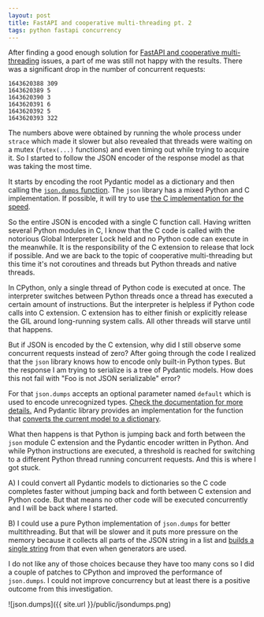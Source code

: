 ```yaml
---
layout: post
title: FastAPI and cooperative multi-threading pt. 2
tags: python fastapi concurrency
---
```


After finding a good enough solution for [FastAPI and cooperative multi-threading](https://aivarsk.com/2022/01/21/fastapi-concurrency/) issues, a part of me was still not happy with the results. There was a significant drop in the number of concurrent requests:

```
1643620388 309
1643620389 5
1643620390 3
1643620391 6
1643620392 5
1643620393 322
```

The numbers above were obtained by running the whole process under `strace` which made it slower but also revealed that threads were waiting on a mutex (`futex(...)` functions) and even timing out while trying to acquire it. So I started to follow the JSON encoder of the response model as that was taking the most time.

It starts by encoding the root Pydantic model as a dictionary and then calling the [`json.dumps` function](https://github.com/samuelcolvin/pydantic/blob/36c53ceaa3e72876d4b438e124fc90a2cbc4ecef/pydantic/main.py#L490). The `json` library has a mixed Python and C implementation. If possible, it will try to use [the C implementation for the speed](https://github.com/python/cpython/blob/0fc3517cf46ec79b4681c31916d4081055a7ed09/Lib/json/encoder.py#L14).

So the entire JSON is encoded with a single C function call. Having written several Python modules in C, I know that the C code is called with the notorious Global Interpreter Lock held and no Python code can execute in the meanwhile. It is the responsibility of the C extension to release that lock if possible. And we are back to the topic of cooperative multi-threading but this time it's not coroutines and threads but Python threads and native threads.

In CPython, only a single thread of Python code is executed at once. The interpreter switches between Python threads once a thread has executed a certain amount of instructions. But the interpreter is helpless if Python code calls into C extension. C extension has to either finish or explicitly release the GIL around long-running system calls. All other threads will starve until that happens.

But if JSON is encoded by the C extension, why did I still observe some concurrent requests instead of zero? After going through the code I realized that the `json` library knows how to encode only built-in Python types. But the response I am trying to serialize is a tree of Pydantic models. How does this not fail with "Foo is not JSON serializable" error?

For that `json.dumps` accepts an optional parameter named `default` which is used to encode unrecognized types. [Check the documentation for more details.](https://docs.python.org/3/library/json.html#json.dumps) And Pydantic library provides an implementation for the function that [converts the current model to a dictionary](https://github.com/samuelcolvin/pydantic/blob/36c53ceaa3e72876d4b438e124fc90a2cbc4ecef/pydantic/json.py#L72).

What then happens is that Python is jumping back and forth between the `json` module C extension and the Pydantic encoder written in Python. And while Python instructions are executed, a threshold is reached for switching to a different Python thread running concurrent requests. And this is where I got stuck.

A) I could convert all Pydantic models to dictionaries so the C code completes faster without jumping back and forth between C extension and Python code. But that means no other code will be executed concurrently and I will be back where I started.

B) I could use a pure Python implementation of `json.dumps` for better multithreading. But that will be slower and it puts more pressure on the memory because it collects all parts of the JSON string in a list and [builds a single string](https://github.com/python/cpython/blob/0fc3517cf46ec79b4681c31916d4081055a7ed09/Lib/json/encoder.py#L202) from that even when generators are used.

I do not like any of those choices because they have too many cons so I did a couple of patches to CPython and improved the performance of `json.dumps`. I could not improve concurrency but at least there is a positive outcome from this investigation.

![json.dumps]({{ site.url }}/public/jsondumps.png)
